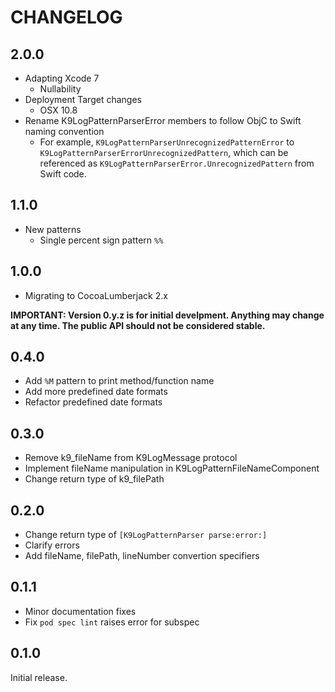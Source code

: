 # CHANGELOG

## 2.0.0

* Adapting Xcode 7
  - Nullability
* Deployment Target changes
  - OSX 10.8
* Rename K9LogPatternParserError members to follow ObjC to Swift naming convention
  - For example, `K9LogPatternParserUnrecognizedPatternError` to `K9LogPatternParserErrorUnrecognizedPattern`, which can be
    referenced as `K9LogPatternParserError.UnrecognizedPattern` from Swift code.

## 1.1.0

* New patterns
  - Single percent sign pattern `%%`

## 1.0.0

* Migrating to CocoaLumberjack 2.x

**IMPORTANT: Version 0.y.z is for initial develpment. Anything may change at any time. The public API should not be considered stable.**

## 0.4.0

* Add `%M` pattern to print method/function name
* Add more predefined date formats
* Refactor predefined date formats

## 0.3.0

* Remove k9_fileName from K9LogMessage protocol
* Implement fileName manipulation in K9LogPatternFileNameComponent
* Change return type of k9_filePath

## 0.2.0

* Change return type of `[K9LogPatternParser parse:error:]`
* Clarify errors
* Add fileName, filePath, lineNumber convertion specifiers

## 0.1.1

* Minor documentation fixes
* Fix `pod spec lint` raises error for subspec

## 0.1.0

Initial release.
